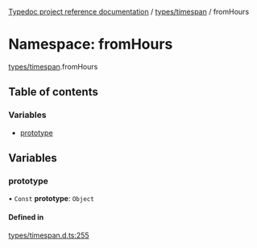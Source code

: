 [Typedoc project reference documentation](../README.md) / [types/timespan](types_timespan.md) / fromHours

# Namespace: fromHours

[types/timespan](types_timespan.md).fromHours

## Table of contents

### Variables

- [prototype](types_timespan.fromhours.md#prototype)

## Variables

### prototype

• `Const` **prototype**: `Object`

#### Defined in

[types/timespan.d.ts:255](https://github.com/DocuWare/REST-Sample-TS/blob/beb3ada/src/types/timespan.d.ts#L255)
